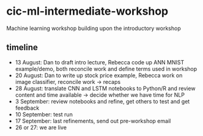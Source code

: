 # cic-ml-intermediate-workshop
Machine learning workshop building upon the introductory workshop


## timeline

- 13 August: Dan to draft intro lecture, Rebecca code up ANN MNIST example/demo, both reconcile work and define terms used in workshop
- 20 August: Dan to write up stock price example, Rebecca work on image classifier, reconcile work -> recaps
- 28 August: translate CNN and LSTM notebooks to Python/R and review content and time available -> decide whether we have time for NLP
- 3 September: review notebooks and refine, get others to test and get feedback
- 10 September: test run
- 17 September: last refinements, send out pre-workshop email
- 26 or 27: we are live

